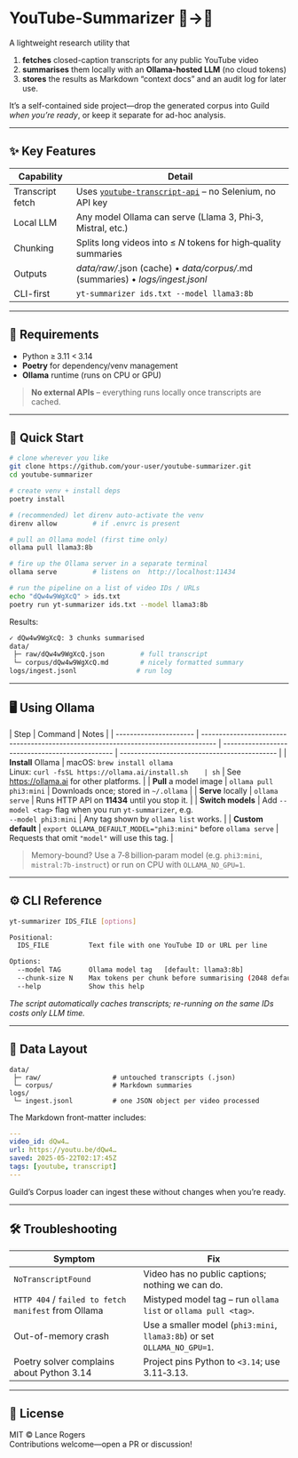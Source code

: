 # YouTube-Summarizer 📼→📝

A lightweight research utility that

1. **fetches** closed-caption transcripts for any public YouTube video
2. **summarises** them locally with an **Ollama-hosted LLM** (no cloud tokens)
3. **stores** the results as Markdown “context docs” and an audit log for later use.

It’s a self-contained side project—drop the generated corpus into Guild _when you’re ready_, or keep it separate for ad-hoc analysis.

---

## ✨ Key Features

| Capability       | Detail                                                                                                      |
| ---------------- | ----------------------------------------------------------------------------------------------------------- |
| Transcript fetch | Uses [`youtube-transcript-api`](https://pypi.org/project/youtube-transcript-api/) – no Selenium, no API key |
| Local LLM        | Any model Ollama can serve (Llama 3, Phi‑3, Mistral, etc.)                                                  |
| Chunking         | Splits long videos into ≤ _N_ tokens for high‑quality summaries                                             |
| Outputs          | _data/raw/_.json (cache) • _data/corpus/_.md (summaries) • _logs/ingest.jsonl_                              |
| CLI-first        | `yt-summarizer ids.txt --model llama3:8b`                                                                   |

---

## 🔧 Requirements

- Python ≥ 3.11 < 3.14
- **Poetry** for dependency/venv management
- **Ollama** runtime (runs on CPU or GPU)

> **No external APIs** – everything runs locally once transcripts are cached.

---

## 🏁 Quick Start

```bash
# clone wherever you like
git clone https://github.com/your-user/youtube-summarizer.git
cd youtube-summarizer

# create venv + install deps
poetry install

# (recommended) let direnv auto-activate the venv
direnv allow         # if .envrc is present

# pull an Ollama model (first time only)
ollama pull llama3:8b

# fire up the Ollama server in a separate terminal
ollama serve         # listens on  http://localhost:11434

# run the pipeline on a list of video IDs / URLs
echo "dQw4w9WgXcQ" > ids.txt
poetry run yt-summarizer ids.txt --model llama3:8b
```

Results:

```bash
✓ dQw4w9WgXcQ: 3 chunks summarised
data/
 ├─ raw/dQw4w9WgXcQ.json         # full transcript
 └─ corpus/dQw4w9WgXcQ.md        # nicely formatted summary
logs/ingest.jsonl               # run log
```

---

## 🖥️ Using Ollama

| Step                   | Command                                                                            | Notes                                           |
| ---------------------- | ---------------------------------------------------------------------------------- | ----------------------------------------------- | -------------------------------------------- |
| **Install** Ollama     | macOS: `brew install ollama`<br>Linux: `curl -fsSL https://ollama.ai/install.sh    | sh`                                             | See <https://ollama.ai> for other platforms. |
| **Pull** a model image | `ollama pull phi3:mini`                                                            | Downloads once; stored in `~/.ollama`           |
| **Serve** locally      | `ollama serve`                                                                     | Runs HTTP API on **11434** until you stop it.   |
| **Switch models**      | Add `--model <tag>` flag when you run `yt-summarizer`, e.g.<br>`--model phi3:mini` | Any tag shown by `ollama list` works.           |
| **Custom default**     | `export OLLAMA_DEFAULT_MODEL="phi3:mini"` before `ollama serve`                    | Requests that omit `"model"` will use this tag. |

> Memory-bound? Use a 7‑8 billion‑param model (e.g. `phi3:mini`, `mistral:7b-instruct`) or run on CPU with `OLLAMA_NO_GPU=1`.

---

## ⚙️ CLI Reference

```bash
yt-summarizer IDS_FILE [options]

Positional:
  IDS_FILE          Text file with one YouTube ID or URL per line

Options:
  --model TAG       Ollama model tag   [default: llama3:8b]
  --chunk-size N    Max tokens per chunk before summarising (2048 default)
  --help            Show this help
```

_The script automatically caches transcripts; re-running on the same IDs costs only LLM time._

---

## 📂 Data Layout

```
data/
 ├─ raw/                  # untouched transcripts (.json)
 └─ corpus/               # Markdown summaries
logs/
 └─ ingest.jsonl          # one JSON object per video processed
```

The Markdown front-matter includes:

```yaml
---
video_id: dQw4…
url: https://youtu.be/dQw4…
saved: 2025-05-22T02:17:45Z
tags: [youtube, transcript]
---
```

Guild’s Corpus loader can ingest these without changes when you’re ready.

---

## 🛠️ Troubleshooting

| Symptom                                             | Fix                                                                      |
| --------------------------------------------------- | ------------------------------------------------------------------------ |
| `NoTranscriptFound`                                 | Video has no public captions; nothing we can do.                         |
| `HTTP 404` / `failed to fetch manifest` from Ollama | Mistyped model tag – run `ollama list` or `ollama pull <tag>`.           |
| Out-of-memory crash                                 | Use a smaller model (`phi3:mini`, `llama3:8b`) or set `OLLAMA_NO_GPU=1`. |
| Poetry solver complains about Python 3.14           | Project pins Python to `<3.14`; use 3.11‑3.13.                           |

---

## 📝 License

MIT © Lance Rogers  
Contributions welcome—open a PR or discussion!
